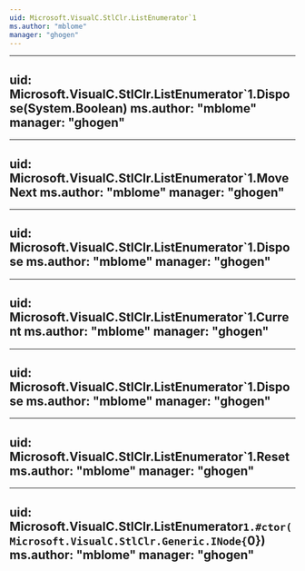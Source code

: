 ```yaml
---
uid: Microsoft.VisualC.StlClr.ListEnumerator`1
ms.author: "mblome"
manager: "ghogen"
---
```


---
uid: Microsoft.VisualC.StlClr.ListEnumerator`1.Dispose(System.Boolean)
ms.author: "mblome"
manager: "ghogen"
---

---
uid: Microsoft.VisualC.StlClr.ListEnumerator`1.MoveNext
ms.author: "mblome"
manager: "ghogen"
---

---
uid: Microsoft.VisualC.StlClr.ListEnumerator`1.Dispose
ms.author: "mblome"
manager: "ghogen"
---

---
uid: Microsoft.VisualC.StlClr.ListEnumerator`1.Current
ms.author: "mblome"
manager: "ghogen"
---

---
uid: Microsoft.VisualC.StlClr.ListEnumerator`1.Dispose
ms.author: "mblome"
manager: "ghogen"
---

---
uid: Microsoft.VisualC.StlClr.ListEnumerator`1.Reset
ms.author: "mblome"
manager: "ghogen"
---

---
uid: Microsoft.VisualC.StlClr.ListEnumerator`1.#ctor(Microsoft.VisualC.StlClr.Generic.INode{`0})
ms.author: "mblome"
manager: "ghogen"
---
